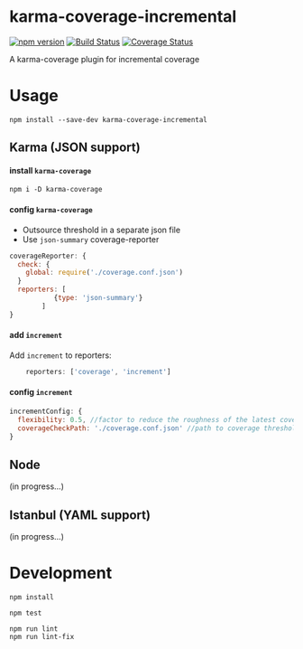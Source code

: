 karma-coverage-incremental
===
[![npm version](https://badge.fury.io/js/karma-coverage-incremental.svg)](https://badge.fury.io/js/karma-coverage-incremental)
[![Build Status](https://travis-ci.org/ronapelbaum/karma-coverage-incremental.svg?branch=master)](https://travis-ci.org/ronapelbaum/karma-coverage-incremental)
[![Coverage Status](https://coveralls.io/repos/github/ronapelbaum/karma-coverage-incremental/badge.svg?branch=master)](https://coveralls.io/github/ronapelbaum/karma-coverage-incremental?branch=master)

A karma-coverage plugin for incremental coverage

# Usage

```
npm install --save-dev karma-coverage-incremental
```

## Karma (JSON support)

#### install `karma-coverage`

```
npm i -D karma-coverage
```

#### config `karma-coverage`

- Outsource threshold in a separate json file 
- Use `json-summary` coverage-reporter

```javascript
coverageReporter: {
  check: {
    global: require('./coverage.conf.json') 
  }
  reporters: [
           {type: 'json-summary'}
        ]
}
```

#### add `increment`

Add `increment` to reporters:

```javascript
    reporters: ['coverage', 'increment']
```

#### config `increment`

```javascript
incrementConfig: {
  flexibility: 0.5, //factor to reduce the roughness of the latest coverage results
  coverageCheckPath: './coverage.conf.json' //path to coverage threshold json
}
```

## Node
(in progress...)

## Istanbul (YAML support)
(in progress...)

# Development

```
npm install

npm test

npm run lint
npm run lint-fix
```
